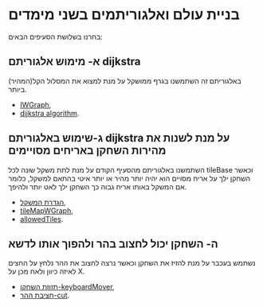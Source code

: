 # בניית עולם ואלגוריתמים בשני מימדים      

בחרנו בשלושת הסעיפים הבאים:

## א- מימוש אלגוריתם dijkstra
באלגוריתם זה השתמשנו בגרף ממושקל על מנת למצוא את המסלול הקל(המהיר) ביותר.
* [IWGraph](https://github.com/S-DevelopeGame/Ex4-Unity-Part1/blob/master/Assets/Scripts/New/Dijkstra/IWGraph.cs),
* [dijkstra algorithm](https://github.com/S-DevelopeGame/Ex4-Unity-Part1/blob/master/Assets/Scripts/New/Dijkstra/Dijkstra.cs).

## ג-שימוש באלגוריתם dijkstra על מנת לשנות את מהירות השחקן באריחים מסויימים
השתמשנו באלגוריתם מהסעיף הקודם על מנת לתת משקל שונה לכל tileBase וכאשר השחקן ילך על אריח מסויים הוא יהיה יותר מהיר או יותר איטי בהתאם למשקל,
כלומר אם המשקל באותו אריח גבוה כך השחקן ילך לאט יותר ולהיפך.
* [הגדרת המשקל](https://github.com/S-DevelopeGame/Ex4-Unity-Part1/blob/master/Assets/Scripts/New/Tile/WeightedTile.cs),
* [tileMapWGraph](https://github.com/S-DevelopeGame/Ex4-Unity-Part1/blob/master/Assets/Scripts/New/Tile/TilemapWGraph.cs),
* [allowedTiles](https://github.com/S-DevelopeGame/Ex4-Unity-Part1/blob/master/Assets/Scripts/New/Tile/AllowedTilesW.cs).

## ה- השחקן יכול לחצוב בהר ולהפוך אותו לדשא
נשתמש בעכבר על מנת להזיז את השחקן וכאשר נרצה לחצוב את ההר נלחץ על החצים לאיזה כיוון ולאח מכן על X.
* [תזוזת השחקן-keyboardMover](https://github.com/S-DevelopeGame/Ex4-Unity-Part1/blob/master/Assets/Scripts/New2/Player/KeyboardMover1.cs),
* [חציבת ההר-cut](https://github.com/S-DevelopeGame/Ex4-Unity-Part1/blob/master/Assets/Scripts/New2/Player/KeyboardMoverCut.cs).

